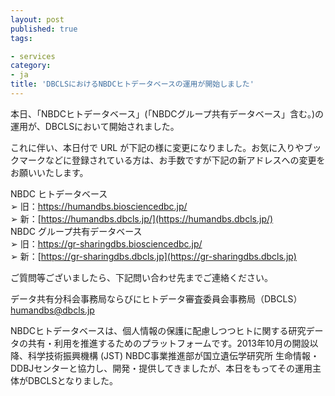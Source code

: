 ```yaml
---
layout: post
published: true
tags:

- services
category:
- ja
title: 'DBCLSにおけるNBDCヒトデータベースの運用が開始しました'
---
```

本日、「NBDCヒトデータベース」(「NBDCグループ共有データベース」含む。)の運用が、DBCLSにおいて開始されました。<br/>


これに伴い、本日付で URL が下記の様に変更になりました。お気に入りやブックマークなどに登録されている方は、お手数ですが下記の新アドレスへの変更をお願いいたします。<br/>

NBDC ヒトデータベース<br/>
➢ 旧：https://humandbs.biosciencedbc.jp/<br/>
➢ 新：[https://humandbs.dbcls.jp/](https://humandbs.dbcls.jp/)<br/>
NBDC グループ共有データベース<br/>
➢ 旧：https://gr-sharingdbs.biosciencedbc.jp/<br/>
➢ 新：[https://gr-sharingdbs.dbcls.jp](https://gr-sharingdbs.dbcls.jp)<br/>

ご質問等ございましたら、下記問い合わせ先までご連絡ください。<br/>

データ共有分科会事務局ならびにヒトデータ審査委員会事務局（DBCLS）<br/>
[humandbs@dbcls.jp](humandbs@dbcls.jp)<br/>


NBDCヒトデータベースは、個人情報の保護に配慮しつつヒトに関する研究データの共有・利用を推進するためのプラットフォームです。2013年10月の開設以降、科学技術振興機構 (JST) NBDC事業推進部が国立遺伝学研究所 生命情報・DDBJセンターと協力し、開発・提供してきましたが、本日をもってその運用主体がDBCLSとなりました。
